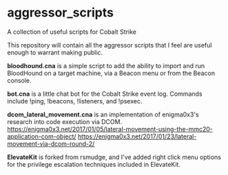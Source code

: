 # aggressor_scripts
A collection of useful scripts for Cobalt Strike

This repository will contain all the aggressor scripts that I feel are useful enough to warrant making public.

**bloodhound.cna** is a simple script to add the ability to import and run BloodHound on a target machine,
via a Beacon menu or from the Beacon console.

**bot.cna** is a little chat bot for the Cobalt Strike event log. Commands include !ping, !beacons, !listeners, and !psexec. 

**dcom_lateral_movement.cna** is an implementation of enigma0x3's research into code execution via DCOM.
https://enigma0x3.net/2017/01/05/lateral-movement-using-the-mmc20-application-com-object/
https://enigma0x3.net/2017/01/23/lateral-movement-via-dcom-round-2/

**ElevateKit** is forked from rsmudge, and I've added right click menu options for the privilege escalation techniques included in ElevateKit.
